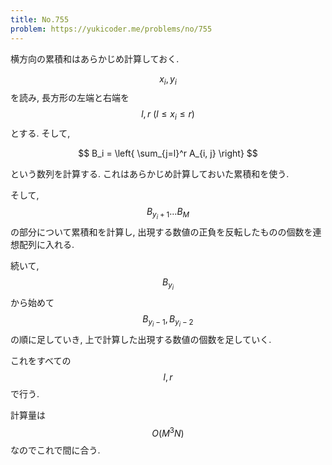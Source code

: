 ```yaml
---
title: No.755
problem: https://yukicoder.me/problems/no/755
---
```

横方向の累積和はあらかじめ計算しておく.

$$ x_i, y_i $$ を読み, 長方形の左端と右端を $$ l, r \ (l \leq x_i \leq r) $$ とする. そして,

$$
B_i = \left{ \sum_{j=l}^r A_{i, j} \right}
$$

という数列を計算する. これはあらかじめ計算しておいた累積和を使う.

そして, $$ B_{y_i+1} \dots B_M $$ の部分について累積和を計算し, 出現する数値の正負を反転したものの個数を連想配列に入れる.

続いて, $$ B_{y_i} $$ から始めて $$ B_{y_i-1}, B_{y_i-2} $$ の順に足していき, 上で計算した出現する数値の個数を足していく.

これをすべての $$ l, r $$ で行う.

計算量は $$ O(M^3N) $$ なのでこれで間に合う.

